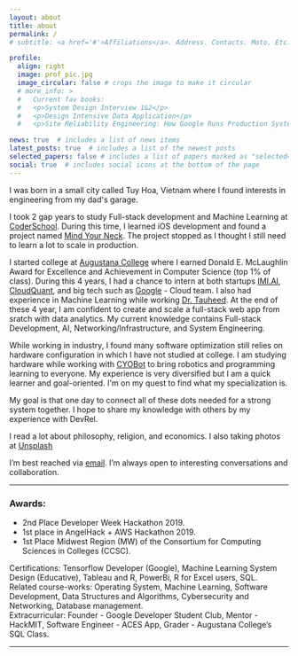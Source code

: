 ```yaml
---
layout: about
title: about
permalink: /
# subtitle: <a href='#'>Affiliations</a>. Address. Contacts. Moto. Etc.

profile:
  align: right
  image: prof_pic.jpg
  image_circular: false # crops the image to make it circular
  # more_info: >
  #   Current fav books: 
  #   <p>System Design Interview 1&2</p>
  #   <p>Design Intensive Data Application</p>
  #   <p>Site Reliability Engineering: How Google Runs Production Systems</p>

news: true  # includes a list of news items
latest_posts: true  # includes a list of the newest posts
selected_papers: false # includes a list of papers marked as "selected={true}"
social: true  # includes social icons at the bottom of the page
---
```


I was born in a small city called Tuy Hoa, Vietnam where I found interests in engineering from my dad's garage. 

I took 2 gap years to study Full-stack development and Machine Learning at [CoderSchool](https://www.coderschool.vn/en). During this time, I learned iOS development and found a project named [Mind Your Neck](https://thanhnien.vn/sinh-vien-sang-tao-ung-dung-ngua-benh-cho-gioi-van-phong-185792676.htm). The project stopped as I thought I still need to learn a lot to scale in production. 

I started college at [Augustana College](https://www.augustana.edu/) where I earned Donald E. McLaughlin Award for Excellence and Achievement in Computer Science (top 1% of class). During this 4 years, I had a chance to intern at both startups [IMI.AI](https://imi.ai/), [CloudQuant](https://www.cloudquant.com/), and big tech such as [Google](https://www.google.com/about/careers/applications/?src=Online%2FHouse%20Ads%2FSKWS) - Cloud team. I also had experience in Machine Learning while working [Dr. Tauheed](https://sites.google.com/site/tauheedresearch). At the end of these 4 year, I am confident to create and scale a full-stack web app from sratch with data analytics. My current knowledge contains Full-stack Development, AI, Networking/Infrastructure, and System Engineering. 

While working in industry, I found many software optimization still relies on hardware configuration in which I have not studied at college. I am studying hardware while working with [CYOBot](https://www.kickstarter.com/projects/cyobot/cyocrawler-building-tomorrows-innovators) to bring robotics and programming learning to everyone. My experience is very diversified but I am a quick learner and goal-oriented. I'm on my quest to find what my specialization is. 

My goal is that one day to connect all of these dots needed for a strong system together. I hope to share my knowledge with others by my experience with DevRel. 

I read a lot about philosophy, religion, and economics. I also taking photos at [Unsplash](https://unsplash.com/@chrislevn07)

I’m best reached via [email](christopherle0711@gmail.com). I’m always open to interesting conversations and collaboration.

---

### Awards: 
- 2nd Place Developer Week Hackathon 2019.
- 1st place in AngelHack + AWS Hackathon 2019.
- 1st Place Midwest Region (MW) of the Consortium for Computing Sciences in Colleges (CCSC).

Certifications: Tensorflow Developer (Google), Machine Learning System Design (Educative),
Tableau and R, PowerBi, R for Excel users, SQL.
<br/>
Related course-works: Operating System, Machine Learning, Software Development, Data
Structures and Algorithms, Cybersecurity and Networking, Database management.
<br/>
Extracurricular: Founder - Google Developer Student Club, Mentor - HackMIT, Software
Engineer - ACES App, Grader - Augustana College’s SQL Class.

---